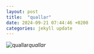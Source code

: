 ```yaml
---
layout: post
title:  "quallar"
date: 2024-09-21 07:44:46 +0200
categories: jekyll update
---
```





![quallar](https://lh3.googleusercontent.com/pw/AP1GczNQrQkajXV5dXzL26lOYDQtvWUxyyZbhKPiz6BOWncVR08BPf_A4P96XtM3HcmA3hkRw22-QeFOofY72LvvMUtZicjg0iGf5_TjKMdNjQXKnBHTJNU=w0)*quallar*&nbsp;



[jekyll-docs]: https://jekyllrb.com/docs/home
[jekyll-gh]:   https://github.com/jekyll/jekyll
[jekyll-talk]: https://talk.jekyllrb.com/
